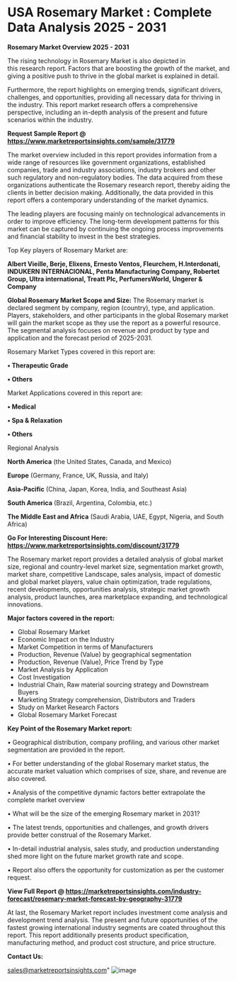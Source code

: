 # USA Rosemary Market : Complete Data Analysis 2025 - 2031

<Strong> Rosemary Market Overview 2025 - 2031</strong>

The rising technology in Rosemary Market is also depicted in this research report. Factors that are boosting the growth of the market, and giving a positive push to thrive in the global market is explained in detail.

Furthermore, the report highlights on emerging trends, significant drivers, challenges, and opportunities, providing all necessary data for thriving in the industry. This report market research offers a comprehensive perspective, including an in-depth analysis of the present and future scenarios within the industry.

<strong>Request Sample Report @ <a href=https://www.marketreportsinsights.com/sample/31779>https://www.marketreportsinsights.com/sample/31779</a></strong>

The market overview included in this report provides information from a wide range of resources like government organizations, established companies, trade and industry associations, industry brokers and other such regulatory and non-regulatory bodies. The data acquired from these organizations authenticate the Rosemary research report, thereby aiding the clients in better decision making. Additionally, the data provided in this report offers a contemporary understanding of the market dynamics.

The leading players are focusing mainly on technological advancements in order to improve efficiency. The long-term development patterns for this market can be captured by continuing the ongoing process improvements and financial stability to invest in the best strategies.

Top Key players of Rosemary Market are:

<strong>Albert Vieille, Berje, Elixens, Ernesto Ventos, Fleurchem, H.Interdonati, INDUKERN INTERNACIONAL, Penta Manufacturing Company, Robertet Group, Ultra international, Treatt Plc, PerfumersWorld, Ungerer & Company</strong>

<strong><b>Global Rosemary Market Scope and Size:</b></strong>
The Rosemary market is declared segment by company, region (country), type, and application. Players, stakeholders, and other participants in the global Rosemary market will gain the market scope as they use the report as a powerful resource. The segmental analysis focuses on revenue and product by type and application and the forecast period of 2025-2031.

Rosemary Market Types covered in this report are:

<strong>• Therapeutic Grade

• Others</strong>

Market Applications covered in this report are:

<strong>• Medical

• Spa & Relaxation

• Others</strong> 

Regional Analysis

<strong>North America</strong> (the United States, Canada, and Mexico)

<strong>Europe</strong> (Germany, France, UK, Russia, and Italy)

<strong>Asia-Pacific</strong> (China, Japan, Korea, India, and Southeast Asia)

<strong>South America</strong> (Brazil, Argentina, Colombia, etc.)

<strong>The Middle East and Africa</strong> (Saudi Arabia, UAE, Egypt, Nigeria, and South Africa)

<strong>Go For Interesting Discount Here: <a href=https://www.marketreportsinsights.com/discount/31779>https://www.marketreportsinsights.com/discount/31779</a></strong>

The Rosemary market report provides a detailed analysis of global market size, regional and country-level market size, segmentation market growth, market share, competitive Landscape, sales analysis, impact of domestic and global market players, value chain optimization, trade regulations, recent developments, opportunities analysis, strategic market growth analysis, product launches, area marketplace expanding, and technological innovations.

<strong><b>Major factors covered in the report:</b></strong>
<ul>
  <li>Global Rosemary Market </li>
  <li>Economic Impact on the Industry</li>
  <li>Market Competition in terms of Manufacturers</li>
  <li>Production, Revenue (Value) by geographical segmentation</li>
  <li>Production, Revenue (Value), Price Trend by Type</li>
  <li>Market Analysis by Application</li>
  <li>Cost Investigation</li>
  <li>Industrial Chain, Raw material sourcing strategy and Downstream Buyers</li>
  <li>Marketing Strategy comprehension, Distributors and Traders</li>
  <li>Study on Market Research Factors</li>
  <li>Global Rosemary Market Forecast</li>
</ul>

<strong><b>Key Point of the Rosemary Market report:</b></strong>

• Geographical distribution, company profiling, and various other market segmentation are provided in the report.

• For better understanding of the global Rosemary market status, the accurate market valuation which comprises of size, share, and revenue are also covered.

• Analysis of the competitive dynamic factors better extrapolate the complete market overview

• What will be the size of the emerging Rosemary market in 2031?

• The latest trends, opportunities and challenges, and growth drivers provide better construal of the Rosemary Market.

• In-detail industrial analysis, sales study, and production understanding shed more light on the future market growth rate and scope.

• Report also offers the opportunity for customization as per the customer request.

<strong><b>View Full Report @ <a href=https://marketreportsinsights.com/industry-forecast/rosemary-market-forecast-by-geography-31779>https://marketreportsinsights.com/industry-forecast/rosemary-market-forecast-by-geography-31779</a></b></strong>


At last, the Rosemary Market report includes investment come analysis and development trend analysis. The present and future opportunities of the fastest growing international industry segments are coated throughout this report. This report additionally presents product specification, manufacturing method, and product cost structure, and price structure.

<strong>Contact Us:</strong>

sales@marketreportsinsights.com"
![image](https://github.com/user-attachments/assets/2a875663-22a3-460c-843e-413c1550b077)
